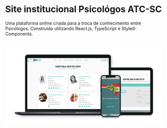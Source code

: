 # Site institucional Psicológos ATC-SC

Uma plataforma online criada para a troca de conhecimento entre Psicólogos. Construída utilizando React.js, TypeScript e Styled-Components.

<h1>
  <img src="./src/assets/atc-sc.png" />
</h1>
